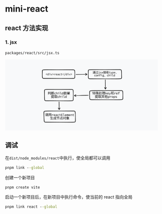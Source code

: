 # mini-react

## react 方法实现

### 1. jsx

`packages/react/src/jsx.ts`

![alt](./images/jsx.png)

## 调试

在`dist/node_modules/react`中执行，使全局都可以调用

```cmd
pnpm link --global
```

创建一个新项目

```cmd
pnpm create vite
```

启动一个新项目后，在新项目中执行命令，使当前的 react 指向全局

```cmd
pnpm link react --global
```
